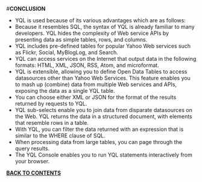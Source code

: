 #**CONCLUSION**
- YQL is used because of its various advantages which are as follows:
- Because it resembles SQL, the syntax of YQL is already familiar to many developers. YQL hides the complexity of Web service APIs by presenting data as simple tables, rows, and columns.
- YQL includes pre-defined tables for popular Yahoo Web services such as Flickr, Social, MyBlogLog, and Search.
- YQL can access services on the Internet that output data in the following formats: HTML, XML, JSON, RSS, Atom, and microformat.
- YQL is extensible, allowing you to define Open Data Tables to access datasources other than Yahoo Web Services. This feature enables you to mash up (combine) data from multiple Web services and APIs, exposing the data as a single YQL table.
- You can choose either XML or JSON for the format of the results returned by requests to YQL.
- YQL sub-selects enable you to join data from disparate datasources on the Web. YQL returns the data in a structured document, with elements that resemble rows in a table.
- With YQL, you can filter the data returned with an expression that is similar to the WHERE clause of SQL.
- When processing data from large tables, you can page through the query results.
- The YQL Console enables you to run YQL statements interactively from your browser. 


[**BACK TO CONTENTS**](https://github.com/sharathvontari/Yahoo-query-language/blob/master/README.md)
